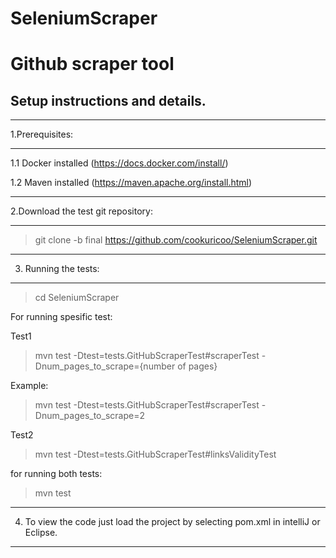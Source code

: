 # SeleniumScraper
Github scraper tool
===================

Setup instructions and details.
------------------------------
***************
1.Prerequisites:
***************

  1.1 Docker installed (https://docs.docker.com/install/)
  
  1.2 Maven installed (https://maven.apache.org/install.html)
  
***********************************  
2.Download the test git repository:
***********************************
  
  > git clone -b final https://github.com/cookuricoo/SeleniumScraper.git
  
*********************  
3. Running the tests:
*********************
 
  > cd SeleniumScraper
  
  For running spesific test:
  
  Test1 
  
  > mvn test -Dtest=tests.GitHubScraperTest#scraperTest -Dnum_pages_to_scrape={number of pages}
  
  Example:
  > mvn test -Dtest=tests.GitHubScraperTest#scraperTest -Dnum_pages_to_scrape=2
  
  Test2
  
  > mvn test -Dtest=tests.GitHubScraperTest#linksValidityTest
  
   for running both tests:
   
   > mvn test
   
*********************  
4. To view the code just load the project by selecting pom.xml in intelliJ or Eclipse.
*********************

